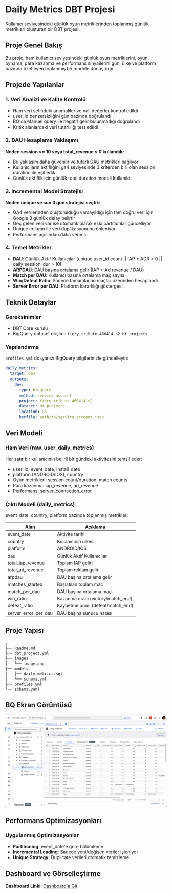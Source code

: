 # Daily Metrics DBT Projesi

Kullanıcı seviyesindeki günlük oyun metriklerinden toplanmış günlük metrikleri oluşturan bir DBT projesi.

## Proje Genel Bakış

Bu proje, ham kullanıcı seviyesindeki günlük oyun metriklerini, oyun oynama, para kazanma ve performans sinyallerini gün, ülke ve platform bazında özetleyen toplanmış bir modele dönüştürür.

## Projede Yapılanlar

### 1. Veri Analizi ve Kalite Kontrolü
- Ham veri setindeki anomaliler ve null değerler kontrol edildi
- user_id benzersizliğini gün bazında doğrulandı
- BQ'da Manuel query ile negatif gelir bulunmadığı doğrulandı
- Kritik alanlardaki veri tutarlılığı test edildi

### 2. DAU Hesaplama Yaklaşımı
**Neden session >= 10 veya total_revenue > 0 kullandık:**
- Bu yaklaşım daha güvenilir ve tutarlı DAU metrikleri sağlıyor
- Kullanıcıların aktifliğini ga4 seviyesinde 3 kriterden biri olan session duration ile eşitledik. 
- Günlük aktiflik için günlük total duration modeli kullanıldı.

### 3. Incremental Model Stratejisi
**Neden unique ve son 3 gün stratejisi seçtik:**
- GA4 verilerinden oluşturulduğu varsayıldığı için tam doğru veri için Google 3 günlük delay belirtir
- Geç gelen veri var ise otomatik olarak eski partitionlar güncelliyor
- Unique column ile veri duplikasyonunu önleniyor
- Performans açısından daha verimli

### 4. Temel Metrikler
- **DAU**: Günlük Aktif Kullanıcılar (unique user_id count || IAP + ADR > 0 || daily_session_dur > 10)
- **ARPDAU**: DAU başına ortalama gelir (IAP + Ad revenue / DAU)
- **Match per DAU**: Kullanıcı başına ortalama maç sayısı
- **Win/Defeat Ratio**: Sadece tamamlanan maçlar üzerinden hesaplandı
- **Server Error per DAU**: Platform kararlılığı göstergesi

## Teknik Detaylar

### Gereksinimler
- DBT Core kurulu
- BigQuery dataset erişimi: `fiery-tribute-466414-s2.bi_projects`

### Yapılandırma
`profiles.yml` dosyanızı BigQuery bilgilerinizle güncelleyin:
```yaml
daily_metrics:
  target: dev
  outputs:
    dev:
      type: bigquery
      method: service-account
      project: fiery-tribute-466414-s2
      dataset: bi_projects
      location: US
      keyfile: path/to/service-account.json
```

## Veri Modeli

### Ham Veri (raw_user_daily_metrics)
Her satır bir kullanıcının belirli bir gündeki aktivitesini temsil eder:
- user_id, event_date, install_date
- platform (ANDROID/IOS), country
- Oyun metrikleri: session count/duration, match counts
- Para kazanma: iap_revenue, ad_revenue
- Performans: server_connection_error

### Çıktı Modeli (daily_metrics)
event_date, country, platform bazında toplanmış metrikler:

| Alan | Açıklama |
|------|----------|
| event_date | Aktivite tarihi |
| country | Kullanıcının ülkesi |
| platform | ANDROID/IOS |
| dau | Günlük Aktif Kullanıcılar |
| total_iap_revenue | Toplam IAP geliri |
| total_ad_revenue | Toplam reklam geliri |
| arpdau | DAU başına ortalama gelir |
| matches_started | Başlatılan toplam maç |
| match_per_dau | DAU başına ortalama maç |
| win_ratio | Kazanma oranı (victory/match_end) |
| defeat_ratio | Kaybetme oranı (defeat/match_end) |
| server_error_per_dau | DAU başına sunucu hatası |


## Proje Yapısı

```
.
├── Readme.md
├── dbt_project.yml
├── images
│   └── image.png
├── models
│   ├── daily_metrics.sql
│   └── schema.yml
├── profiles.yml
└── schema.yaml
```

## BQ Ekran Görüntüsü

![Output Ekran Görüntüsü](images/image.png)

## Performans Optimizasyonları

### Uygulanmış Optimizasyonlar
- **Partitioning**: event_date'e göre bölümleme
- **Incremental Loading**: Sadece yeni/değişen veriler işleniyor
- **Unique Strategy**: Duplicate verileri otomatik temizleme

## Dashboard ve Görselleştirme

**Dashboard Linki**: [Dashboard'a Git](https://lookerstudio.google.com/u/3/reporting/25c25485-0cc7-4789-a368-344dbb65465a/page/tEnnC/edit)
